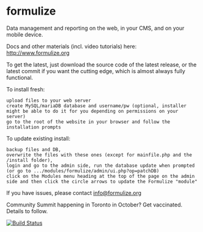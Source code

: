formulize
=========

Data management and reporting on the web, in your CMS, and on your mobile device.

Docs and other materials (incl. video tutorials) here: http://www.formulize.org

To get the latest, just download the source code of the latest release, or the latest commit if you want the cutting edge, which is almost always fully functional.

To install fresh:

    upload files to your web server
    create MySQL/mariaDB database and username/pw (optional, installer might be able to do it for you depending on permissions on your server)
    go to the root of the website in your browser and follow the installation prompts

To update existing install:

    backup files and DB,
    overwrite the files with these ones (except for mainfile.php and the /install folder),
    login and go to the admin side, run the database update when prompted (or go to .../modules/formulize/admin/ui.php?op=patchDB)
    click on the Modules menu heading at the top of the page on the admin side and then click the circle arrows to update the Formulize "module"

If you have issues, please contact info@formulize.org

Community Summit happening in Toronto in October? Get vaccinated. Details to follow.

[![Build Status](https://travis-ci.org/jegelstaff/formulize.png)](https://travis-ci.org/jegelstaff/formulize)
